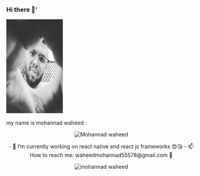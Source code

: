 ### Hi there 👋'
<div align="left" sytle="padding:20px ; border-radius:10px ;border: 2px solid red;background-color:red;"><img src="https://github.com/mohannadprogrammer/mohannadprogrammer/blob/master/fuj.jpg" width="150px" height ="250px"/></div>
<p> my name is mohannad waheed :</p>


<p align="center"> <img src="https://komarev.com/ghpvc/?username=mohannadprogrammer" alt="Mohannad waheed" /> </p>
<p align="center">
- 🔭 I’m currently working on react native and react js frameworks 😍😘
- 📫 How to reach me: waheedmohannad55578@gmail.com 👾
 </p>
 <p align="center">
 <img src="https://github-readme-stats.vercel.app/api?username=mohannadprogrammer&show_icons=true" alt="mohannad waheed " /> 
</p> 
